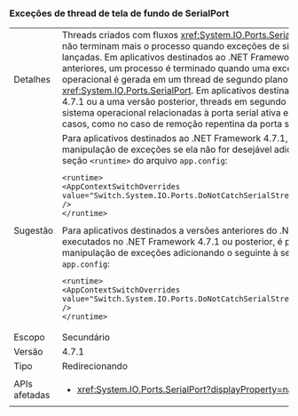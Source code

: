 ### <a name="serialport-background-thread-exceptions"></a>Exceções de thread de tela de fundo de SerialPort

|   |   |
|---|---|
|Detalhes|Threads criados com fluxos <xref:System.IO.Ports.SerialPort> em segundo plano não terminam mais o processo quando exceções de sistema operacional são lançadas. Em aplicativos destinados ao .NET Framework 4.7 e a versões anteriores, um processo é terminado quando uma exceção do sistema operacional é gerada em um thread de segundo plano criado com um fluxo <xref:System.IO.Ports.SerialPort>. Em aplicativos destinados ao .NET Framework 4.7.1 ou a uma versão posterior, threads em segundo plano esperam eventos do sistema operacional relacionadas à porta serial ativa e podem falhar em alguns casos, como no caso de remoção repentina da porta serial.|
|Sugestão|Para aplicativos destinados ao .NET Framework 4.7.1, será possível recusar a manipulação de exceções se ela não for desejável adicionando o seguinte à seção <code>&lt;runtime&gt;</code> do arquivo <code>app.config</code>:<pre><code class="language-xml">&lt;runtime&gt;&#13;&#10;&lt;AppContextSwitchOverrides value=&quot;Switch.System.IO.Ports.DoNotCatchSerialStreamThreadExceptions=true&quot; /&gt;&#13;&#10;&lt;/runtime&gt;&#13;&#10;</code></pre>Para aplicativos destinados a versões anteriores do .NET Framework mas executados no .NET Framework 4.7.1 ou posterior, é possível aceitar a manipulação de exceções adicionando o seguinte à seção <code>&lt;runtime&gt;</code> do arquivo <code>app.config</code>:<pre><code class="language-xml">&lt;runtime&gt;&#13;&#10;&lt;AppContextSwitchOverrides value=&quot;Switch.System.IO.Ports.DoNotCatchSerialStreamThreadExceptions=false&quot; /&gt;&#13;&#10;&lt;/runtime&gt;&#13;&#10;</code></pre>|
|Escopo|Secundário|
|Versão|4.7.1|
|Tipo|Redirecionando|
|APIs afetadas|<ul><li><xref:System.IO.Ports.SerialPort?displayProperty=nameWithType></li></ul>|

